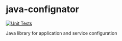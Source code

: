 # java-confignator

[![Unit Tests](https://gitlab.com/una-ouroboros/java-confignator/badges/master/pipeline.svg?key_text=GitLab%20Pipeline&key_width=90)](https://gitlab.com/una-ouroboros/java-confignator/-/pipelines/latest)  

Java library for application and service configuration
